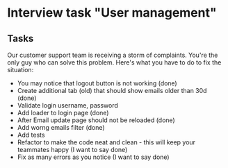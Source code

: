 # Interview task "User management"

## Tasks

Our customer support team is receiving a storm of complaints. You're the only guy who can solve this problem. Here's what you have to do to fix the situation:

- You may notice that logout button is not working (done)
- Create additional tab (old) that should show emails older than 30d (done)
- Validate login username, password
- Add loader to login page (done)
- After Email update page should not be reloaded (done)
- Add worng emails filter (done)
- Add tests
- Refactor to make the code neat and clean - this will keep your teammates happy (I want to say done)
- Fix as many errors as you notice (I want to say done)
